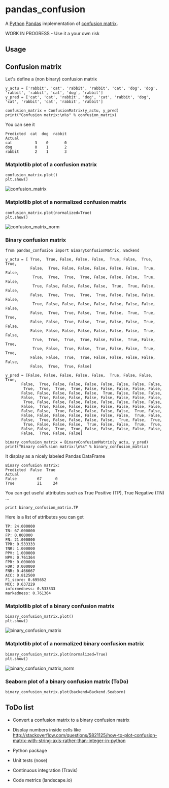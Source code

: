 # pandas_confusion

A [Python]() [Pandas](http://pandas.pydata.org/) implementation of [confusion matrix](https://en.wikipedia.org/wiki/Confusion_matrix).

WORK IN PROGRESS - Use it a your own risk

## Usage

## Confusion matrix

Let's define a (non binary) confusion matrix

    y_actu = ['rabbit', 'cat', 'rabbit', 'rabbit', 'cat', 'dog', 'dog', 'rabbit', 'rabbit', 'cat', 'dog', 'rabbit']
    y_pred = ['cat', 'cat', 'rabbit', 'dog', 'cat', 'rabbit', 'dog', 'cat', 'rabbit', 'cat', 'rabbit', 'rabbit']

    confusion_matrix = ConfusionMatrix(y_actu, y_pred)
    print("Confusion matrix:\n%s" % confusion_matrix)

You can see it

    Predicted  cat  dog  rabbit
    Actual
    cat          3    0       0
    dog          0    1       2
    rabbit       2    1       3


### Matplotlib plot of a confusion matrix

    confusion_matrix.plot()
    plt.show()

![confusion_matrix](screenshots/confusion_matrix.png)

### Matplotlib plot of a normalized confusion matrix

    confusion_matrix.plot(normalized=True)
    plt.show()

![confusion_matrix_norm](screenshots/confusion_matrix_norm.png)

### Binary confusion matrix

    from pandas_confusion import BinaryConfusionMatrix, Backend

    y_actu = [ True,  True, False, False, False,  True, False,  True,  True,
               False,  True, False, False, False, False, False,  True, False,
                True,  True,  True,  True, False, False, False,  True, False,
                True, False, False, False, False,  True,  True, False, False,
               False,  True,  True,  True,  True, False, False, False, False,
                True, False, False, False, False, False, False, False, False,
               False,  True,  True, False,  True, False,  True,  True,  True,
               False, False,  True, False,  True, False, False,  True, False,
               False, False, False, False, False, False, False,  True, False,
                True,  True,  True,  True, False, False,  True, False,  True,
                True, False,  True, False,  True, False, False,  True,  True,
               False, False,  True,  True, False, False, False, False, False,
               False,  True,  True, False]

    y_pred = [False, False, False, False, False,  True, False, False,  True,
           False,  True, False, False, False, False, False, False, False,
            True,  True,  True,  True, False, False, False, False, False,
           False, False, False, False, False,  True, False, False, False,
           False,  True, False, False, False, False, False, False, False,
            True, False, False, False, False, False, False, False, False,
           False,  True, False, False, False, False, False, False, False,
           False, False,  True, False, False, False, False,  True, False,
           False, False, False, False, False, False, False,  True, False,
           False,  True, False, False, False, False,  True, False,  True,
            True, False, False, False,  True, False, False,  True,  True,
           False, False,  True,  True, False, False, False, False, False,
           False,  True, False, False]

    binary_confusion_matrix = BinaryConfusionMatrix(y_actu, y_pred)
    print("Binary confusion matrix:\n%s" % binary_confusion_matrix)


It display as a nicely labeled Pandas DataFrame

    Binary confusion matrix:
    Predicted  False  True
    Actual
    False         67      0
    True          21     24

You can get useful attributes such as True Positive (TP), True Negative (TN) ...

    print binary_confusion_matrix.TP

Here is a list of attributes you can get

    TP: 24.000000
    TN: 67.000000
    FP: 0.000000
    FN: 21.000000
    TPR: 0.533333
    TNR: 1.000000
    PPV: 1.000000
    NPV: 0.761364
    FPR: 0.000000
    FDR: 0.000000
    FNR: 0.466667
    ACC: 0.812500
    F1_score: 0.695652
    MCC: 0.637229
    informedness: 0.533333
    markedness: 0.761364

### Matplotlib plot of a binary confusion matrix

    binary_confusion_matrix.plot()
    plt.show()

![binary_confusion_matrix](screenshots/binary_confusion_matrix.png)

### Matplotlib plot of a normalized binary confusion matrix

    binary_confusion_matrix.plot(normalized=True)
    plt.show()

![binary_confusion_matrix_norm](screenshots/binary_confusion_matrix_norm.png)

### Seaborn plot of a binary confusion matrix (ToDo)

    binary_confusion_matrix.plot(backend=Backend.Seaborn)

## ToDo list

* Convert a confusion matrix to a binary confusion matrix

* Display numbers inside cells like http://stackoverflow.com/questions/5821125/how-to-plot-confusion-matrix-with-string-axis-rather-than-integer-in-python

* Python package

* Unit tests (nose)

* Continuous integration (Travis)

* Code metrics (landscape.io)
